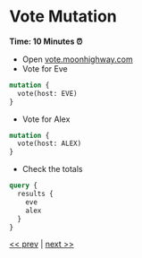 # Vote Mutation

**Time: 10 Minutes ⏰**

- Open [vote.moonhighway.com](http://vote.moonhighway.com/)
- Vote for Eve

```graphql
mutation {
  vote(host: EVE)
}
```

- Vote for Alex

```graphql
mutation {
  vote(host: ALEX)
}
```

- Check the totals

```graphql
query {
  results {
    eve
    alex
  }
}
```

[<< prev](https://github.com/MoonHighway/sample-instructor-guide/blob/master/GraphQL/Day1-GraphQLKickoff/notes/AM1-QueryLanguage/08-pet-library-operation-names.md) | [next >>](https://github.com/MoonHighway/sample-instructor-guide/blob/master/GraphQL/Day1-GraphQLKickoff/notes/AM1-QueryLanguage/10-vote-mutation-extras.md)
